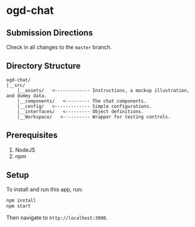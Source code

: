 # ogd-chat

## Submission Directions

Check in all changes to the `master` branch.

## Directory Structure

```
ogd-chat/
|__src/
    |__assets/   <------------- Instructions, a mockup illustration, and dummy data.
    |__components/   <--------- The chat components.
    |__config/   <------------- Simple configurations.
    |__interfaces/   <--------- Object definitions.
    |__Workspace/   <---------- Wrapper for testing controls.
```

## Prerequisites

1. NodeJS
2. npm

## Setup

To install and run this app, run:

```bash
npm install
npm start
```

Then navigate to `http://localhost:3000`.


